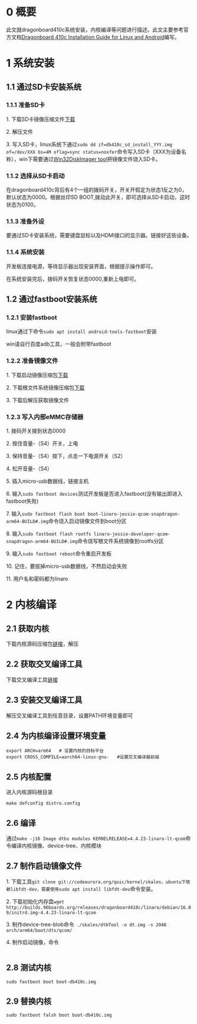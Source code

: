 # 0 概要

此文就dragonboard410c系统安装，内核编译等问题进行描述。此文主要参考官方文档[Dragonboard 410c Installation Guide for Linux and Android](https://github.com/96boards/documentation/wiki/Dragonboard-410c-Installation-Guide-for-Linux-and-Android)编写。



# 1 系统安装

## 1.1 通过SD卡安装系统

### 1.1.1 准备SD卡

1\. 下载SD卡镜像压缩文件[下载](http://builds.96boards.org/releases/dragonboard410c/linaro/debian/latest/dragonboard410c_sdcard_install_debian*.zip)

2\. 解压文件

3\. 写入SD卡，linux系统下通过`sudo dd if=db410c_sd_install_YYY.img of=/dev/XXX bs=4M oflag=sync status=noxfer`命令写入SD卡（XXX为设备名称），win下需要通过[Win32DiskImager tool](http://sourceforge.net/projects/win32diskimager/)把镜像文件烧入SD卡。

### 1.1.2 选择从SD卡启动

在dragonboard410c背后有4个一组的拨码开关，开关开假定为状态1反之为0，默认状态为0000。根据丝印SD BOOT,拨动此开关，即可选择从SD卡启动，这时状态为0100。

### 1.1.3 准备外设

要通过SD卡安装系统，需要键盘鼠标以及HDMI接口的显示器。链接好这些设备。

### 1.1.4 系统安装
开发板连接电源，等待显示器出现安装界面，根据提示操作即可。

在系统安装完后，拨码开关恢复状态0000,重新上电即可。

## 1.2 通过fastboot安装系统

### 1.2.1 安装fastboot

linux通过下命令`sudo apt install android-tools-fastboot`安装

win请自行百度adb工具，一般会附带fastboot

### 1.2.2 准备镜像文件

1\. 下载启动镜像压缩包[下载](http://builds.96boards.org/releases/dragonboard410c/linaro/debian/latest/boot-linaro-jessie-qcom-snapdragon-arm64*.img.gz)

2\. 下载根文件系统镜像压缩包[下载](http://builds.96boards.org/releases/dragonboard410c/linaro/debian/latest/linaro-jessie-developer-qcom-snapdragon-arm64*.img.gz)



3\. 下载后解压获取镜像文件

### 1.2.3 写入内部eMMC存储器

1\.  拨码开关拨到状态0000

2\.  按住音量-（S4）开关，上电

3\.  保持音量-（S4）按下，点击一下电源开关（S2）

4\.  松开音量-（S4）

5\.  插入micro-usb数据线，链接主机

6\.  输入`sudo fastboot devices`测试开发板是否进入fastboot(没有输出即进入fastboot失败)

7\.  输入`sudo fastboot flash boot boot-linaro-jessie-qcom-snapdragon-arm64-BUILD#.img`命令烧入启动镜像文件到boot分区

8\.  输入`sudo fastboot flash rootfs linaro-jessie-developer-qcom-snapdragon-arm64-BUILD#.img`命令烧写根文件系统镜像到rootfs分区

9\.  输入`sudo fastboot reboot`命令重启开发板

10\. 记住，要拔掉micro-usb数据线，不然启动会失败

11\. 用户名和密码都为linaro

# 2 内核编译

## 2.1 获取内核
下载内核源码压缩包[链接](https://git.linaro.org/landing-teams/working/qualcomm/kernel.git)，解压

## 2.2 获取交叉编译工具
下载交叉编译工具[链接](https://releases.linaro.org/components/toolchain/binaries/5.2-2015.11-2/aarch64-linux-gnu/gcc-linaro-5.2-2015.11-2-x86_64_aarch64-linux-gnu.tar.xz)

## 2.3 安装交叉编译工具
解压交叉编译工具到任意目录，设置PATH环境变量即可

## 2.4 为内核编译设置环境变量
```shell
export ARCH=arm64	# 设置内核的目标平台
export CROSS_COMPILE=aarch64-linux-gnu-   #设置交叉编译器前缀
```
## 2.5 内核配置

进入内核源码根目录
```shell
make defconfig distro.config
```
## 2.6 编译

通过`make -j16 Image dtbs modules KERNELRELEASE=4.4.23-linaro-lt-qcom`命令编译内核镜像、device-tree、内核模块

## 2.7 制作启动镜像文件

1\. 下载工具`git clone git://codeaurora.org/quic/kernel/skales，ubuntu下依赖libfdt-dev，需要使用sudo apt install libfdt-dev`命令安装。

2\. 下载初始化内存盘`wget http://builds.96boards.org/releases/dragonboard410c/linaro/debian/16.09/initrd.img-4.4.23-linaro-lt-qcom`

3\. 制作device-tree-blob命令` ./skales/dtbTool -o dt.img -s 2048 arch/arm64/boot/dts/qcom/` 

4\. 制作启动镜像，命令

```shell

```

## 2.8 测试内核

`sudo fastboot boot boot-db410c.img`
## 2.9 替换内核

`sudo fastboot falsh boot boot-db410c.img`
